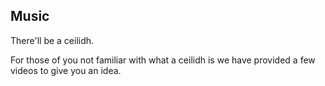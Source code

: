 ## Music
<a name="music"/>

There'll be a ceilidh.

For those of you not familiar with what a ceilidh is we have provided a few videos to give you an idea.

